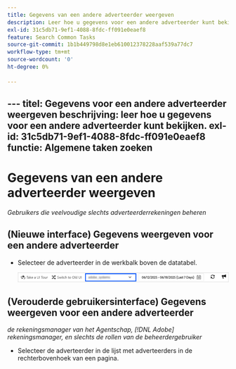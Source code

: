 ```yaml
---
title: Gegevens van een andere adverteerder weergeven
description: Leer hoe u gegevens voor een andere adverteerder kunt bekijken.
exl-id: 31c5db71-9ef1-4088-8fdc-ff091e0eaef8
feature: Search Common Tasks
source-git-commit: 1b1b449798d8e1eb610012378228aaf539a77dc7
workflow-type: tm+mt
source-wordcount: '0'
ht-degree: 0%

---
```


&#x200B;---
titel: Gegevens voor een andere adverteerder weergeven
beschrijving: leer hoe u gegevens voor een andere adverteerder kunt bekijken.
exl-id: 31c5db71-9ef1-4088-8fdc-ff091e0eaef8
functie: Algemene taken zoeken
---
# Gegevens van een andere adverteerder weergeven

*Gebruikers die veelvoudige slechts adverteerderrekeningen beheren*

## (Nieuwe interface) Gegevens weergeven voor een andere adverteerder

* Selecteer de adverteerder in de werkbalk boven de datatabel.

  ![ Advertiser selecteur in toolbar ](/help/search-social-commerce/assets/advertiser-selector.png " Advertiser selecteur in toolbar ")

## (Verouderde gebruikersinterface) Gegevens weergeven voor een andere adverteerder

*de rekeningsmanager van het Agentschap, [!DNL Adobe] rekeningsmanager, en slechts de rollen van de beheerdergebruiker*

* Selecteer de adverteerder in de lijst met adverteerders in de rechterbovenhoek van een pagina.
